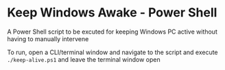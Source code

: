 # Keep Windows Awake - Power Shell
A Power Shell script to be excuted for keeping Windows PC active without having to manually intervene 

To run, open a CLI/terminal window and navigate to the script and execute `./keep-alive.ps1` and leave the terminal window open
